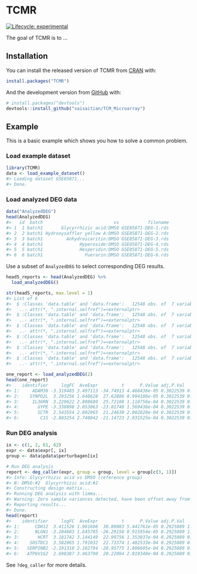 
<!-- README.md is generated from README.Rmd. Please edit that file -->

# TCMR

<!-- badges: start -->

[![Lifecycle:
experimental](https://img.shields.io/badge/lifecycle-experimental-orange.svg)](https://www.tidyverse.org/lifecycle/#experimental)
<!-- badges: end -->

The goal of TCMR is to …

## Installation

You can install the released version of TCMR from
[CRAN](https://CRAN.R-project.org) with:

``` r
install.packages("TCMR")
```

And the development version from [GitHub](https://github.com/) with:

``` r
# install.packages("devtools")
devtools::install_github("saisaitian/TCM_Microarray")
```

## Example

This is a basic example which shows you how to solve a common problem.

### Load example dataset

``` r
library(TCMR)
data <- load_example_dataset()
#> Loading dataset GSE85871...
#> Done.
```

### Load analyzed DEG data

``` r
data("AnalyzedDEG")
head(AnalyzedDEG)
#>   id  batch                           vs           filename
#> 1  1 batch1       Glycyrrhizic acid:DMSO GSE85871-DEG-1.rds
#> 2  2 batch1 Hydroxysafflor yellow A:DMSO GSE85871-DEG-2.rds
#> 3  3 batch1         Anhydroicaritin:DMSO GSE85871-DEG-3.rds
#> 4  4 batch1              Hyperoside:DMSO GSE85871-DEG-4.rds
#> 5  5 batch1              Hesperidin:DMSO GSE85871-DEG-5.rds
#> 6  6 batch1                Puerarin:DMSO GSE85871-DEG-6.rds
```

Use a subset of `AnalyzedDEG` to select corresponding DEG results.

``` r
head5_reports <- head(AnalyzedDEG) %>% 
  load_analyzedDEG()

str(head5_reports, max.level = 1)
#> List of 6
#>  $ :Classes 'data.table' and 'data.frame':   12548 obs. of  7 variables:
#>   ..- attr(*, ".internal.selfref")=<externalptr> 
#>  $ :Classes 'data.table' and 'data.frame':   12548 obs. of  7 variables:
#>   ..- attr(*, ".internal.selfref")=<externalptr> 
#>  $ :Classes 'data.table' and 'data.frame':   12548 obs. of  7 variables:
#>   ..- attr(*, ".internal.selfref")=<externalptr> 
#>  $ :Classes 'data.table' and 'data.frame':   12548 obs. of  7 variables:
#>   ..- attr(*, ".internal.selfref")=<externalptr> 
#>  $ :Classes 'data.table' and 'data.frame':   12548 obs. of  7 variables:
#>   ..- attr(*, ".internal.selfref")=<externalptr> 
#>  $ :Classes 'data.table' and 'data.frame':   12548 obs. of  7 variables:
#>   ..- attr(*, ".internal.selfref")=<externalptr>
```

``` r
one_report <- load_analyzedDEG(2)
head(one_report)
#>    identifier     logFC  AveExpr         t      P.Value adj.P.Val         B
#> 1:     ADAM30 -3.319485 3.497113 -34.74913 4.466436e-05 0.3022539 0.9008748
#> 2:    SYNPO2L  3.293256 1.646628  27.62886 8.994106e-05 0.3022539 0.7949715
#> 3:     IL36RN  3.229622 2.808680  25.72108 1.118756e-04 0.3022539 0.7523525
#> 4:       GYPE -3.338898 2.053063 -23.01748 1.569436e-04 0.3022539 0.6753000
#> 5:       SCTR  2.543554 2.602965  21.24630 2.002828e-04 0.3022539 0.6105549
#> 6:        C1S -2.803254 2.748042 -21.14723 2.031525e-04 0.3022539 0.6065191
```

### Run DEG analysis

``` r
ix <- c(1, 2, 61, 62)
expr <- data$expr[, ix]
group <- data$pdata$perturbagen[ix]

# Run DEG analysis
report <- deg_caller(expr, group = group, level = group[c(3, 1)])
#> Info: Glycyrrhizic acid vs DMSO (reference group)
#> N: DMSO:#2  Glycyrrhizic acid:#2
#> Constructing design matrix...
#> Running DEG analysis with limma...
#> Warning: Zero sample variances detected, have been offset away from zero
#> Reporting results...
#> Done.
head(report)
#>    identifier     logFC  AveExpr         t      P.Value adj.P.Val         B
#> 1:      CDH12  3.411526 1.981608  30.80083 5.441761e-05 0.2925089 1.1921795
#> 2:      NLGN1 -3.204683 1.645785 -26.29158 8.915954e-05 0.2925089 1.0903322
#> 3:       HCRT  3.181742 3.144149  22.99756 1.353037e-04 0.2925089 0.9811453
#> 4:    SOSTDC1  3.582065 1.791032  22.73374 1.402533e-04 0.2925089 0.9706183
#> 5:   SERPINB2 -2.191310 2.182794 -20.95775 1.806605e-04 0.2925089 0.8909550
#> 6:   ATP6V1G2  2.698387 3.463790  20.22094 2.019340e-04 0.2925089 0.8527498
```

See `?deg_caller` for more details.
